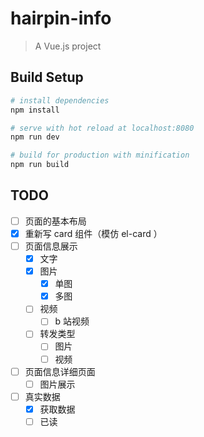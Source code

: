 # hairpin-info

> A Vue.js project

## Build Setup

``` bash
# install dependencies
npm install

# serve with hot reload at localhost:8080
npm run dev

# build for production with minification
npm run build

```

## TODO

- [ ] 页面的基本布局
- [x] 重新写 card 组件（模仿 el-card ）
- [ ] 页面信息展示
    - [x] 文字
    - [x] 图片
        - [x] 单图
        - [x] 多图
    - [ ] 视频
        - [ ] b 站视频
    - [ ] 转发类型
        - [ ] 图片
        - [ ] 视频
- [ ] 页面信息详细页面
    - [ ] 图片展示
- [ ] 真实数据
    - [x] 获取数据
    - [ ] 已读
